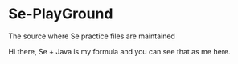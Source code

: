 # Se-PlayGround
The source where Se practice files are maintained

Hi there, Se + Java is my formula and you can see that as me here.
